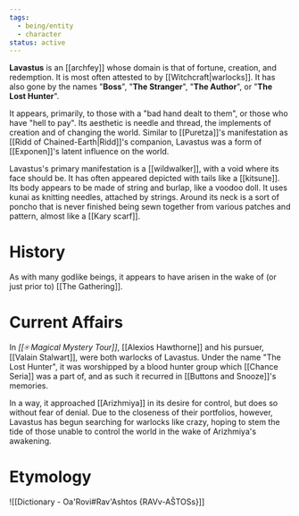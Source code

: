 ```yaml
---
tags:
  - being/entity
  - character
status: active
---
```

**Lavastus** is an [[archfey]] whose domain is that of fortune, creation, and redemption. It is most often attested to by [[Witchcraft|warlocks]]. It has also gone by the names "**Boss**", "**The Stranger**", "**The Author**", or "**The Lost Hunter**". 

It appears, primarily, to those with a "bad hand dealt to them", or those who have "hell to pay". Its aesthetic is needle and thread, the implements of creation and of changing the world. Similar to [[Puretza]]'s manifestation as [[Ridd of Chained-Earth|Ridd]]'s companion, Lavastus was a form of [[Exponen]]'s latent influence on the world. 

Lavastus's primary manifestation is a [[wildwalker]], with a void where its face should be. It has often appeared depicted with tails like a [[kitsune]]. Its body appears to be made of string and burlap, like a voodoo doll. It uses kunai as knitting needles, attached by strings. Around its neck is a sort of poncho that is never finished being sewn together from various patches and pattern, almost like a [[Kary scarf]].

# History

As with many godlike beings, it appears to have arisen in the wake of (or just prior to) [[The Gathering]].

# Current Affairs
In *[[⍟ Magical Mystery Tour]]*, [[Alexios Hawthorne]] and his pursuer, [[Valain Stalwart]], were both warlocks of Lavastus. Under the name "The Lost Hunter", it was worshipped by a blood hunter group which [[Chance Seria]] was a part of, and as such it recurred in [[Buttons and Snooze]]'s memories.

In a way, it approached [[Arizhmiya]] in its desire for control, but does so without fear of denial. Due to the closeness of their portfolios, however, Lavastus has begun searching for warlocks like crazy, hoping to stem the tide of those unable to control the world in the wake of Arizhmiya's awakening.

# Etymology
![[Dictionary - Oa'Rovi#Rav'Ashtos {RAVv-AŠTOSs}]]

